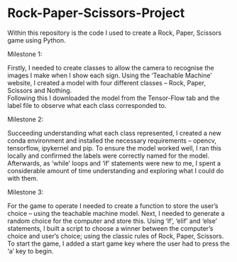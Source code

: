 # Rock-Paper-Scissors-Project
Within this repository is the code I used to create a Rock, Paper, Scissors game using Python.

Milestone 1:

Firstly, I needed to create classes to allow the camera to recognise the images I make when I show each sign.
Using the ‘Teachable Machine’ website, I created a model with four different classes – Rock, Paper, Scissors and Nothing.  
Following this I downloaded the model from the Tensor-Flow tab and the label file to observe what each class corresponded to.

Milestone 2:

Succeeding understanding what each class represented, I created a new conda environment and installed the necessary requirements – opencv, tensorflow, ipykernel and pip.
To ensure the model worked well, I ran this locally and confirmed the labels were correctly named for the model.
Afterwards, as ‘while’ loops and ‘if’ statements were new to me, I spent a considerable amount of time understanding and exploring what I could do with them.

Milestone 3:

For the game to operate I needed to create a function to store the user’s choice – using the teachable machine model. 
Next, I needed to generate a random choice for the computer and store this. 
Using ‘if’, ‘elif’ and ‘else’ statements, I built a script to choose a winner between the computer’s choice and user’s choice; using the classic rules of Rock, Paper, Scissors.
To start the game, I added a start game key where the user had to press the ‘a’ key to begin.
